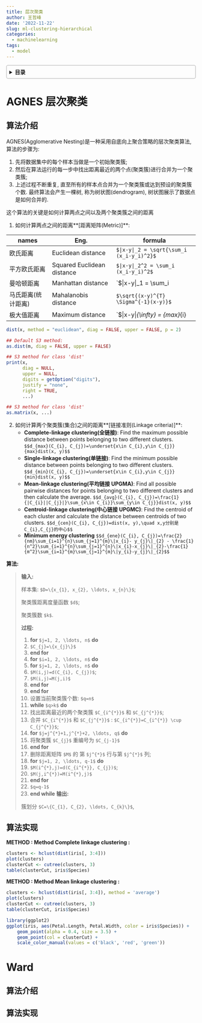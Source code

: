 ```yaml
---
title: 层次聚类
author: 王哲峰
date: '2022-11-22'
slug: ml-clustering-hierarchical
categories:
  - machinelearning
tags:
  - model
---
```


<style>
details {
    border: 1px solid #aaa;
    border-radius: 4px;
    padding: .5em .5em 0;
}
summary {
    font-weight: bold;
    margin: -.5em -.5em 0;
    padding: .5em;
}
details[open] {
    padding: .5em;
}
details[open] summary {
    border-bottom: 1px solid #aaa;
    margin-bottom: .5em;
}
</style>

<details><summary>目录</summary><p>

- [AGNES 层次聚类](#agnes-层次聚类)
  - [算法介绍](#算法介绍)
  - [算法实现](#算法实现)
- [Ward](#ward)
  - [算法介绍](#算法介绍-1)
  - [算法实现](#算法实现-1)
</p></details><p></p>

# AGNES 层次聚类

## 算法介绍

AGNES(Agglomerative Nesting)是一种采用自底向上聚合策略的层次聚类算法, 算法的步骤为: 

1. 先将数据集中的每个样本当做是一个初始聚类簇;
2. 然后在算法运行的每一步中找出距离最近的两个点(聚类簇)进行合并为一个聚类簇;
3. 上述过程不断重复, 直至所有的样本点合并为一个聚类簇或达到预设的聚类簇个数. 
   最终算法会产生一棵树, 称为树状图(dendrogram), 树状图展示了数据点是如何合并的.

这个算法的关键是如何计算两点之间以及两个聚类簇之间的距离

1. 如何计算两点之间的距离**[距离矩阵(Metric)]**: 

names               | Eng.                       | formula
------------------- | -------------------------- | ----------
欧氏距离            | Euclidean distance         | `$\|x-y\|_2 = \sqrt{\sum_i (x_i-y_i)^2}$`
平方欧氏距离        | Squared Euclidean distance | `$\|x-y\|_2^2 = \sum_i (x_i-y_i)^2$`
曼哈顿距离	        | Manhattan distance         | `$\|x-y\|_1 = \sum_i |x_i-y_i|$`
马氏距离(统计距离)	| Mahalanobis distance       | `$\sqrt{(x-y)^{T} \Sigma^{-1}(x-y)}$`
极大值距离	        | Maximum distance           | `$\|x-y\|_{\infty} = {max}_{i} |x_i-y_i|$`


```r
dist(x, method = "euclidean", diag = FALSE, upper = FALSE, p = 2)

## Default S3 method:
as.dist(m, diag = FALSE, upper = FALSE)

## S3 method for class 'dist'
print(x, 
      diag = NULL, 
      upper = NULL,
      digits = getOption("digits"), 
      justify = "none",
      right = TRUE, 
      ...)

## S3 method for class 'dist'
as.matrix(x, ...)
```

2. 如何计算两个聚类簇(集合)之间的距离**[链接准则(Linkage criteria)]**: 
    - **Complete-linkage clustering(全链接)**: Find the maximum possible distance between points belonging to two different clusters.
`$$d_{max}(C_{i}, C_{j})=\underset{x\in C_{i},y\in C_{j}}{max}dist(x, y)$$`
    - **Single-linkage clustering(单链接)**: Find the minimum possible distance between points belonging to two different clusters.
`$$d_{min}(C_{i}, C_{j})=\underset{x\in C_{i},y\in C_{j}}{min}dist(x, y)$$`
    - **Mean-linkage clustering(平均链接 UPGMA)**: Find all possible pairwise distances for points belonging to two different clusters and then calculate the average.
`$$d_{avg}(C_{i}, C_{j})=\frac{1}{|C_{i}||C_{j}|}\sum_{x\in C_{i}}\sum_{y\in C_{j}}dist(x, y)$$`
    - **Centroid-linkage clustering(中心链接 UPGMC)**: Find the centroid of each cluster and calculate the distance between centroids of two clusters.
`$$d_{cen}(C_{i}, C_{j})=dist(x, y),\quad x,y分别是C_{i},C_{j}的中心$$`
    - **Minimum energy clustering**
`$$d_{ene}(C_{i}, C_{j})=\frac{2}{nm}\sum_{i=1}^{n}\sum_{j=1}^{m}\|x_{i}- y_{j}\|_{2} - \frac{1}{n^2}\sum_{i=1}^{n}\sum_{j=1}^{n}\|x_{i}-x_{j}\|_{2}-\frac{1}{m^2}\sum_{i=1}^{m}\sum_{j=1}^{m}\|y_{i}-y_{j}\|_{2}$$`

**算法:**

> **输入:**
> 
> 样本集: ``$D=\{x_{1}, x_{2}, \ldots, x_{n}\}$``;
> 
> 聚类簇距离度量函数 `$d$`;
>
> 聚类簇数 `$k$`.
> 
> **过程:**
> 
> 1. **for** `$j=1, 2, \ldots, n$` **do**
> 2. `$C_{j}=\{x_{j}\}$`
> 3. **end for**
> 4. **for** `$i=1, 2, \ldots, n$` **do**
> 5. **for** `$j=1, 2, \ldots, n$` **do**
> 6. `$M(i,j)=d(C_{i}, C_{j})$`;
> 7. `$M(i,j)=M(j,i)$`
> 8. **end for**
> 9. **end for**
> 10. 设置当前聚类簇个数: `$q=n$`
> 11. **while** `$q>k$` **do**
> 12. 找出距离最近的两个聚类簇 `$C_{i^{*}}$` 和 `$C_{j^{*}}$`;
> 13. 合并 `$C_{i^{*}}$` 和 `$C_{j^{*}}$` : `$C_{i^{*}}=C_{i^{*}} \cup C_{j^{*}}$`;
> 14. **for** `$j=j^{*}+1,j^{*}+2, \ldots, q$` **do**
> 15. 将聚类簇 `$C_{j}$` 重编号为 `$C_{j-1}$`
> 16. **end for**
> 17. 删除距离矩阵 `$M$` 的 第 `$j^{*}$` 行与第 `$j^{*}$` 列;
> 18. **for** `$j=1, 2, \ldots, q-1$` **do**
> 19. `$M(i^{*},j)=d(C_{i^{*}}, C_{j})$`;
> 20. `$M(j,i^{*})=M(i^{*},j)$`
> 21. **end for**
> 22. `$q=q-1$`
> 23. **end while**
> **输出:**
> 
> 簇划分 ``$C=\{C_{1}, C_{2}, \ldots, C_{k}\}$``,

## 算法实现

**METHOD : Method Complete linkage clustering :**

```r
clusters <- hclust(dist(iris[, 3:4]))
plot(clusters)
clusterCut <- cutree(clusters, 3)
table(clusterCut, iris$Species)
```

**METHOD : Method Mean linkage clustering :**

```r
clusters <- hclust(dist(iris[, 3:4]), method = 'average')
plot(clusters)
clusterCut <- cutree(clusters, 3)
table(clusterCut, iris$Species)
```

```r
library(ggplot2)
ggplot(iris, aes(Petal.Length, Petal.Width, color = iris$Species)) +
    geom_point(alpha = 0.4, size = 3.5) + 
    geom_point(col = clusterCut) + 
    scale_color_manual(values = c('black', 'red', 'green'))
```


# Ward

## 算法介绍



## 算法实现



